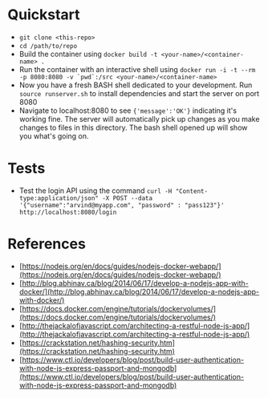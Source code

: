 # Quickstart
* `git clone <this-repo>`
* `cd /path/to/repo`
* Build the container using `docker build -t <your-name>/<container-name> .`
* Run the container with an interactive shell using ```docker run -i -t --rm -p 8080:8080 -v `pwd`:/src <your-name>/<container-name>```
* Now you have a fresh BASH shell dedicated to your development. Run `source runserver.sh` to install dependencies and start the server on port 8080
* Navigate to localhost:8080 to see ```{'message':'OK'}``` indicating it's working fine. The server will automatically pick up changes as you make changes to files in this directory. The bash shell opened up will show you what's going on.

# Tests
* Test the login API using the command ```curl -H "Content-type:application/json" -X POST --data '{"username":"arvind@myapp.com", "password" : "pass123"}'  http://localhost:8080/login```

# References

* [https://nodejs.org/en/docs/guides/nodejs-docker-webapp/](https://nodejs.org/en/docs/guides/nodejs-docker-webapp/)
* [http://blog.abhinav.ca/blog/2014/06/17/develop-a-nodejs-app-with-docker/](http://blog.abhinav.ca/blog/2014/06/17/develop-a-nodejs-app-with-docker/)
* [https://docs.docker.com/engine/tutorials/dockervolumes/](https://docs.docker.com/engine/tutorials/dockervolumes/)
* [http://thejackalofjavascript.com/architecting-a-restful-node-js-app/](http://thejackalofjavascript.com/architecting-a-restful-node-js-app/)
* [https://crackstation.net/hashing-security.htm](https://crackstation.net/hashing-security.htm)
* [https://www.ctl.io/developers/blog/post/build-user-authentication-with-node-js-express-passport-and-mongodb](https://www.ctl.io/developers/blog/post/build-user-authentication-with-node-js-express-passport-and-mongodb)